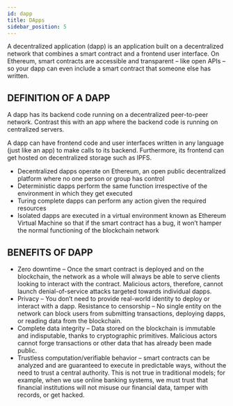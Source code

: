 ```yaml
---
id: dapp
title: DApps
sidebar_position: 5
---
```


A decentralized application (dapp) is an application built on a decentralized network that combines a smart contract and a frontend user interface. On Ethereum, smart contracts are accessible and transparent – like open APIs – so your dapp can even include a smart contract that someone else has written.


## DEFINITION OF A DAPP
A dapp has its backend code running on a decentralized peer-to-peer network. Contrast this with an app where the backend code is running on centralized servers.

A dapp can have frontend code and user interfaces written in any language (just like an app) to make calls to its backend. Furthermore, its frontend can get hosted on decentralized storage such as IPFS.

- Decentralized dapps operate on Ethereum, an open public decentralized platform where no one person or group has control
- Deterministic dapps perform the same function irrespective of the environment in which they get executed
- Turing complete dapps can perform any action given the required resources
- Isolated dapps are executed in a virtual environment known as Ethereum Virtual Machine so that if the smart contract has a bug, it won’t hamper the normal functioning of the blockchain network


## BENEFITS OF DAPP
- Zero downtime – Once the smart contract is deployed and on the blockchain, the network as a whole will always be able to serve clients looking to interact with the contract. Malicious actors, therefore, cannot launch denial-of-service attacks targeted towards individual dapps.
- Privacy – You don’t need to provide real-world identity to deploy or interact with a dapp.
Resistance to censorship – No single entity on the network can block users from submitting transactions, deploying dapps, or reading data from the blockchain.
- Complete data integrity – Data stored on the blockchain is immutable and indisputable, thanks to cryptographic primitives. Malicious actors cannot forge transactions or other data that has already been made public.
- Trustless computation/verifiable behavior – smart contracts can be analyzed and are guaranteed to execute in predictable ways, without the need to trust a central authority. This is not true in traditional models; for example, when we use online banking systems, we must trust that financial institutions will not misuse our financial data, tamper with records, or get hacked.